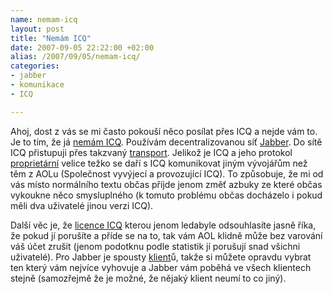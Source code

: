 ```yaml
--- 
name: nemam-icq
layout: post
title: "Nemám ICQ"
date: 2007-09-05 22:22:00 +02:00
alias: /2007/09/05/nemam-icq/
categories: 
- jabber
- komunikace
- ICQ

---
```

Ahoj,
dost z vás se mi často pokouší něco posílat přes ICQ a nejde vám to. Je to tím, že já [nemám ICQ](http://icq.xmpp.cz/). Používám decentralizovanou síť [Jabber](http://www.jabber.cz/wiki/Jabber). Do sítě ICQ přistupuji přes takzvaný [transport](http://www.jabber.cz/wiki/ICQ_transport). Jelikož je ICQ a jeho protokol [proprietární](http://cs.wikipedia.org/wiki/Propriet%C3%A1rn%C3%AD_software) velice težko se daří s ICQ komunikovat jiným vývojářům než těm z AOLu (Společnost vyvýjecí a provozující ICQ). To způsobuje, že mi od vás místo normálního textu občas příjde jenom změť azbuky ze které občas vykoukne něco smysluplného (k tomuto problému občas docházelo i pokud měli dva uživatelé jinou verzi ICQ).

Další věc je, že [licence ICQ](http://www.root.cz/clanky/uskali-licence-icq-mnoho-neznamych-omezeni/) kterou jenom ledabyle odsouhlasíte jasně říka, že pokud jí porušíte a příde se na to, tak vám AOL klidně může bez varování váš účet zrušit (jenom podotknu podle statistik jí porušují snad všichni uživatelé).
Pro Jabber je spousty [klient](http://www.jabber.cz/wiki/Kategorie:Klienti )ů, takže si můžete opravdu vybrat ten který vám nejvíce vyhovuje a Jabber vám poběhá ve všech klientech stejně (samozřejmě že je možné, že nějaký klient neumí to co jiný).
